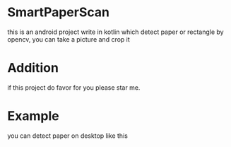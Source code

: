 # SmartPaperScan
this is an android project write in kotlin which detect paper or rectangle by opencv, you can take a picture and crop it
# Addition
if this project do favor for you please star me.
# Example
you can detect paper on desktop like this
